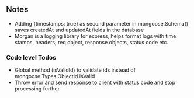 ## Notes

* Adding {timestamps: true} as second parameter in mongoose.Schema() saves createdAt and updatedAt fields in the database
* Morgan is a logging library for express, helps format logs with time stamps, headers, req object, response objects, status code etc.

### Code level Todos
* Global method (isValidId) to validate ids instead of mongoose.Types.ObjectId.isValid
* Throw error and send response to client with status code and stop processing further